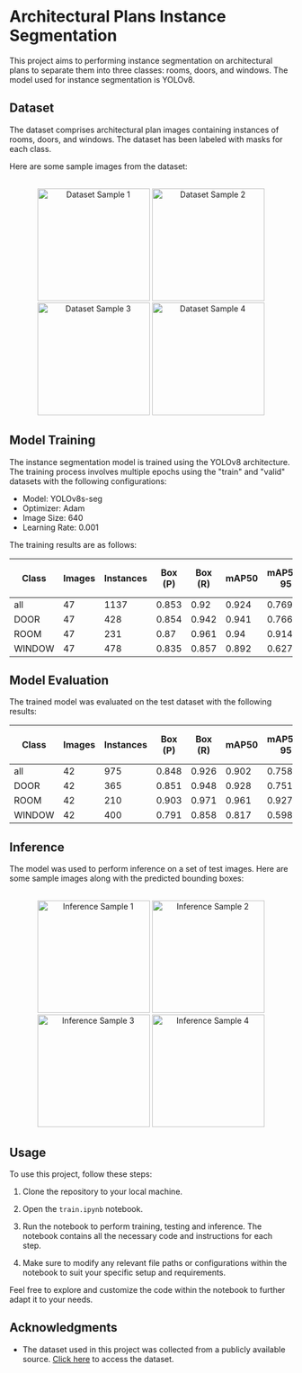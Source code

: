 # Architectural Plans Instance Segmentation

This project aims to performing instance segmentation on architectural plans to separate them into three classes: rooms, doors, and windows. The model used for instance segmentation is YOLOv8.

## Dataset

The dataset comprises architectural plan images containing instances of rooms, doors, and windows. The dataset has been labeled with masks for each class.

Here are some sample images from the dataset:

<br/>
<div align="center">
  <img src="https://github.com/IslamMounir/Room_Instance_Segmentation/blob/main/images/dataset_1.jpg" alt="Dataset Sample 1" width="200"/>
  <img src="https://github.com/IslamMounir/Room_Instance_Segmentation/blob/main/images/dataset_2.jpg" alt="Dataset Sample 2" width="200"/>
  <img src="https://github.com/IslamMounir/Room_Instance_Segmentation/blob/main/images/dataset_3.jpg" alt="Dataset Sample 3" width="200"/>
  <img src="https://github.com/IslamMounir/Room_Instance_Segmentation/blob/main/images/dataset_4.jpg" alt="Dataset Sample 4" width="200"/>
</div>

## Model Training

The instance segmentation model is trained using the YOLOv8 architecture. The training process involves multiple epochs using the "train" and "valid" datasets with the following configurations:
- Model: YOLOv8s-seg
- Optimizer: Adam
- Image Size: 640
- Learning Rate: 0.001

The training results are as follows:

| Class    | Images | Instances | Box (P) | Box (R) | mAP50  | mAP50-95 | Mask (P) | Mask (R) | Mask mAP50 | Mask mAP50-95 |
|----------|--------|-----------|---------|---------|--------|----------|----------|----------|------------|---------------|
| all      | 47     | 1137      | 0.853   | 0.92    | 0.924  | 0.769    | 0.811    | 0.875    | 0.864      | 0.565         |
| DOOR     | 47     | 428       | 0.854   | 0.942   | 0.941  | 0.766    | 0.849    | 0.932    | 0.933      | 0.532         |
| ROOM     | 47     | 231       | 0.87    | 0.961   | 0.94   | 0.914    | 0.871    | 0.961    | 0.94       | 0.84          |
| WINDOW   | 47     | 478       | 0.835   | 0.857   | 0.892  | 0.627    | 0.712    | 0.731    | 0.72       | 0.321         |

## Model Evaluation

The trained model was evaluated on the test dataset with the following results:

| Class    | Images | Instances | Box (P) | Box (R) | mAP50  | mAP50-95 | Mask (P) | Mask (R) | Mask mAP50 | Mask mAP50-95 |
|----------|--------|-----------|---------|---------|--------|----------|----------|----------|------------|---------------|
| all      | 42     | 975       | 0.848   | 0.926   | 0.902  | 0.758    | 0.807    | 0.875    | 0.847      | 0.543         |
| DOOR     | 42     | 365       | 0.851   | 0.948   | 0.928  | 0.751    | 0.841    | 0.926    | 0.918      | 0.533         |
| ROOM     | 42     | 210       | 0.903   | 0.971   | 0.961  | 0.927    | 0.909    | 0.976    | 0.962      | 0.849         |
| WINDOW   | 42     | 400       | 0.791   | 0.858   | 0.817  | 0.598    | 0.672    | 0.723    | 0.661      | 0.245         |


## Inference

The model was used to perform inference on a set of test images. Here are some sample images along with the predicted bounding boxes:

  <br/>
<div align="center">
  <img src="https://github.com/IslamMounir/Room_Instance_Segmentation/blob/main/images/test_1.jpg" alt="Inference Sample 1" width="200"/>
  <img src="https://github.com/IslamMounir/Room_Instance_Segmentation/blob/main/images/test_2.jpg" alt="Inference Sample 2" width="200"/>
  <img src="https://github.com/IslamMounir/Room_Instance_Segmentation/blob/main/images/test_3.jpg" alt="Inference Sample 3" width="200"/>
  <img src="https://github.com/IslamMounir/Room_Instance_Segmentation/blob/main/images/test_4.jpg" alt="Inference Sample 4" width="200"/>
</div>


## Usage

To use this project, follow these steps:

1. Clone the repository to your local machine.

2. Open the `train.ipynb` notebook.

3. Run the notebook to perform training, testing and inference. The notebook contains all the necessary code and instructions for each step.

4. Make sure to modify any relevant file paths or configurations within the notebook to suit your specific setup and requirements.

Feel free to explore and customize the code within the notebook to further adapt it to your needs.

## Acknowledgments

- The dataset used in this project was collected from a publicly available source. [Click here](https://universe.roboflow.com/prop/room-separation-instance/dataset/3) to access the dataset.
